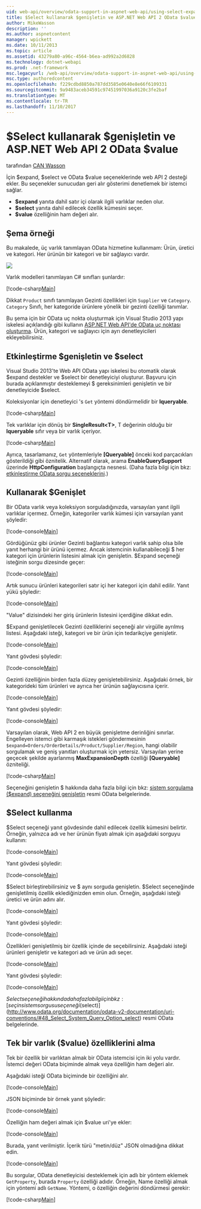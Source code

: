 ```yaml
---
uid: web-api/overview/odata-support-in-aspnet-web-api/using-select-expand-and-value
title: $Select kullanarak $genişletin ve ASP.NET Web API 2 OData $value | Microsoft Docs
author: MikeWasson
description: ''
ms.author: aspnetcontent
manager: wpickett
ms.date: 10/11/2013
ms.topic: article
ms.assetid: 43279a80-a96c-4564-b6ea-ad992a2d6828
ms.technology: dotnet-webapi
ms.prod: .net-framework
msc.legacyurl: /web-api/overview/odata-support-in-aspnet-web-api/using-select-expand-and-value
msc.type: authoredcontent
ms.openlocfilehash: f229cdbd8850a787dd3585e0640e8e66f6109331
ms.sourcegitcommit: 9a9483aceb34591c97451997036a9120c3fe2baf
ms.translationtype: MT
ms.contentlocale: tr-TR
ms.lasthandoff: 11/10/2017
---
```

<a name="using-select-expand-and-value-in-aspnet-web-api-2-odata"></a>$Select kullanarak $genişletin ve ASP.NET Web API 2 OData $value
====================
tarafından [CAN Wasson](https://github.com/MikeWasson)

İçin $expand, $select ve OData $value seçeneklerinde web API 2 desteği ekler. Bu seçenekler sunucudan geri alır gösterimi denetlemek bir istemci sağlar.

- **$expand** yanıta dahil satır içi olarak ilgili varlıklar neden olur.
- **$select** yanıta dahil edilecek özellik kümesini seçer.
- **$value** özelliğinin ham değeri alır.

## <a name="example-schema"></a>Şema örneği

Bu makalede, üç varlık tanımlayan OData hizmetine kullanmam: Ürün, üretici ve kategori. Her ürünün bir kategori ve bir sağlayıcı vardır.

![](using-select-expand-and-value/_static/image1.png)

Varlık modelleri tanımlayan C# sınıfları şunlardır:

[!code-csharp[Main](using-select-expand-and-value/samples/sample1.cs)]

Dikkat `Product` sınıfı tanımlayan Gezinti özellikleri için `Supplier` ve `Category`. `Category` Sınıfı, her kategoride ürünlere yönelik bir gezinti özelliği tanımlar.

Bu şema için bir OData uç nokta oluşturmak için Visual Studio 2013 yapı iskelesi açıklandığı gibi kullanın [ASP.NET Web API'de OData uç noktası oluşturma](odata-v3/creating-an-odata-endpoint.md). Ürün, kategori ve sağlayıcı için ayrı denetleyicileri ekleyebilirsiniz.

## <a name="enabling-expand-and-select"></a>Etkinleştirme $genişletin ve $select

Visual Studio 2013'te Web API OData yapı iskelesi bu otomatik olarak $expand destekler ve $select bir denetleyiciyi oluşturur. Başvuru için burada açıklanmıştır desteklemeyi $ gereksinimleri genişletin ve bir denetleyicide $select.

Koleksiyonlar için denetleyici 's `Get` yöntemi döndürmelidir bir **Iqueryable**.

[!code-csharp[Main](using-select-expand-and-value/samples/sample2.cs)]

Tek varlıklar için dönüş bir **SingleResult&lt;T&gt;**, T değerinin olduğu bir **Iqueryable** sıfır veya bir varlık içeriyor.

[!code-csharp[Main](using-select-expand-and-value/samples/sample3.cs)]

Ayrıca, tasarlamanız, `Get` yöntemleriyle **[Queryable]** önceki kod parçacıkları gösterildiği gibi öznitelik. Alternatif olarak, arama **EnableQuerySupport** üzerinde **HttpConfiguration** başlangıçta nesnesi. (Daha fazla bilgi için bkz: [etkinleştirme OData sorgu seçeneklerini](supporting-odata-query-options.md#enable).)

## <a name="using-expand"></a>Kullanarak $Genişlet

Bir OData varlık veya koleksiyon sorguladığınızda, varsayılan yanıt ilgili varlıklar içermez. Örneğin, kategoriler varlık kümesi için varsayılan yanıt şöyledir:

[!code-console[Main](using-select-expand-and-value/samples/sample4.cmd)]

Gördüğünüz gibi ürünler Gezinti bağlantısı kategori varlık sahip olsa bile yanıt herhangi bir ürünü içermez. Ancak istemcinin kullanabileceği $ her kategori için ürünlerin listesini almak için genişletin. $Expand seçeneği isteğinin sorgu dizesinde geçer:

[!code-console[Main](using-select-expand-and-value/samples/sample5.cmd)]

Artık sunucu ürünleri kategorileri satır içi her kategori için dahil edilir. Yanıt yükü şöyledir:

[!code-console[Main](using-select-expand-and-value/samples/sample6.cmd)]

"Value" dizisindeki her giriş ürünlerin listesini içerdiğine dikkat edin.

$Expand genişletilecek Gezinti özelliklerini seçeneği alır virgülle ayrılmış listesi. Aşağıdaki isteği, kategori ve bir ürün için tedarikçiye genişletir.

[!code-console[Main](using-select-expand-and-value/samples/sample7.cmd)]

Yanıt gövdesi şöyledir:

[!code-console[Main](using-select-expand-and-value/samples/sample8.cmd)]

Gezinti özelliğinin birden fazla düzey genişletebilirsiniz. Aşağıdaki örnek, bir kategorideki tüm ürünleri ve ayrıca her ürünün sağlayıcısına içerir.

[!code-console[Main](using-select-expand-and-value/samples/sample9.cmd)]

Yanıt gövdesi şöyledir:

[!code-console[Main](using-select-expand-and-value/samples/sample10.cmd)]

Varsayılan olarak, Web API 2 en büyük genişletme derinliğini sınırlar. Engelleyen istemci gibi karmaşık istekleri göndermesinin `$expand=Orders/OrderDetails/Product/Supplier/Region`, hangi olabilir sorgulamak ve geniş yanıtları oluşturmak için yetersiz. Varsayılan yerine geçecek şekilde ayarlanmış **MaxExpansionDepth** özelliği **[Queryable]** özniteliği.

[!code-csharp[Main](using-select-expand-and-value/samples/sample11.cs)]

Seçeneğini genişletin $ hakkında daha fazla bilgi için bkz: [sistem sorgulama ($expand) seçeneğini genişletin](http://www.odata.org/documentation/odata-v2-documentation/uri-conventions/#46_Expand_System_Query_Option_expand) resmi OData belgelerinde.

## <a name="using-select"></a>$Select kullanma

$Select seçeneği yanıt gövdesinde dahil edilecek özellik kümesini belirtir. Örneğin, yalnızca adı ve her ürünün fiyatı almak için aşağıdaki sorguyu kullanın:

[!code-console[Main](using-select-expand-and-value/samples/sample12.cmd)]

Yanıt gövdesi şöyledir:

[!code-console[Main](using-select-expand-and-value/samples/sample13.cmd)]

$Select birleştirebilirsiniz ve $ aynı sorguda genişletin. $Select seçeneğinde genişletilmiş özellik eklediğinizden emin olun. Örneğin, aşağıdaki isteği üretici ve ürün adını alır.

[!code-console[Main](using-select-expand-and-value/samples/sample14.cmd)]

Yanıt gövdesi şöyledir:

[!code-console[Main](using-select-expand-and-value/samples/sample15.cmd)]

Özellikleri genişletilmiş bir özellik içinde de seçebilirsiniz. Aşağıdaki isteği ürünleri genişletir ve kategori adı ve ürün adı seçer.

[!code-console[Main](using-select-expand-and-value/samples/sample16.cmd)]

Yanıt gövdesi şöyledir:

[!code-console[Main](using-select-expand-and-value/samples/sample17.cmd)]

$Select seçeneği hakkında daha fazla bilgi için bkz: [seçin sistem sorgusu seçeneği ($select)](http://www.odata.org/documentation/odata-v2-documentation/uri-conventions/#48_Select_System_Query_Option_select) resmi OData belgelerinde.

## <a name="getting-individual-properties-of-an-entity-value"></a>Tek bir varlık ($value) özelliklerini alma

Tek bir özellik bir varlıktan almak bir OData istemcisi için iki yolu vardır. İstemci değeri OData biçiminde almak veya özelliğin ham değeri alır.

Aşağıdaki isteği OData biçiminde bir özelliğini alır.

[!code-console[Main](using-select-expand-and-value/samples/sample18.cmd)]

JSON biçiminde bir örnek yanıt şöyledir:

[!code-console[Main](using-select-expand-and-value/samples/sample19.cmd)]

Özelliğin ham değeri almak için $value uri'ye ekler:

[!code-console[Main](using-select-expand-and-value/samples/sample20.cmd)]

Burada, yanıt verilmiştir. İçerik türü "metin/düz" JSON olmadığına dikkat edin.

[!code-console[Main](using-select-expand-and-value/samples/sample21.cmd)]

Bu sorgular, OData denetleyicisi desteklemek için adlı bir yöntem eklemek `GetProperty`, burada `Property` özelliği adıdır. Örneğin, Name özelliği almak için yöntemi adlı `GetName`. Yöntemi, o özelliğin değerini döndürmesi gerekir:

[!code-csharp[Main](using-select-expand-and-value/samples/sample22.cs)]
